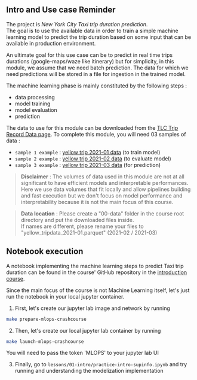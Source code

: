 ## Intro and Use case Reminder

The project is *New York City Taxi trip duration prediction*. \
The goal is to use the available data in order to train a simple machine learning model
to predict the trip duration based on some input that can be available in production environment.

An ultimate goal for this use case can be to predict in real time trips durations (google-maps/waze like itinerary)
but for simplicity, in this module, we assume that we need batch prediction. The data for which we need predictions
will be stored in a file for ingestion in the trained model.

The machine learning phase is mainly constituted by the following steps : 
- data processing
- model training
- model evaluation
- prediction

The data to use for this module can be downloaded from the [TLC Trip Record Data page](https://www.nyc.gov/site/tlc/about/tlc-trip-record-data.page).
To complete this module, you will need 03 samples of data :
- `sample 1 example` : [yellow trip 2021-01 data](https://d37ci6vzurychx.cloudfront.net/trip-data/yellow_tripdata_2021-01.parquet) (to train model)
- `sample 2 example` : [yellow trip 2021-02 data](https://d37ci6vzurychx.cloudfront.net/trip-data/yellow_tripdata_2021-02.parquet) (to evaluate model)
- `sample 3 example` : [yellow trip 2021-03 data](https://d37ci6vzurychx.cloudfront.net/trip-data/yellow_tripdata_2021-03.parquet) (for prediction)

> **Disclaimer** :
> The volumes of data used in this module are not at all significant to have efficient models and 
interpretable performances. Here we use data volumes that fit locally and allow pipelines building and fast execution but we don't focus on model performance and interpretability because it is not the main focus of this course.

> **Data location** :
> Please create a "00-data" folder in the course root directory and put the downloaded files inside. \
> If names are different, please rename your files to "yellow_tripdata_2021-01.parquet" (2021-02 / 2021-03)

## Notebook execution

A notebook implementing the machine learning steps to predict Taxi trip duration can be found in the 
course' GitHub repository in the [introduction course](https://github.com/artefactory/supinfo_mlops_course/blob/master/lessons/01-intro).

Since the main focus of the course is not Machine Learning itself, let's just run the notebook in your local jupyter container.

1. First, let's create our jupyter lab image and network by running
```bash
make prepare-mlops-crashcourse
```

2. Then, let's create our local jupyter lab container by running
```bash
make launch-mlops-crashcourse
```
You will need to pass the token 'MLOPS' to your jupyter lab UI

3. Finally, go to `lessons/01-intro/practice-intro-supinfo.ipynb` and try running and understanding the modelization implementation
